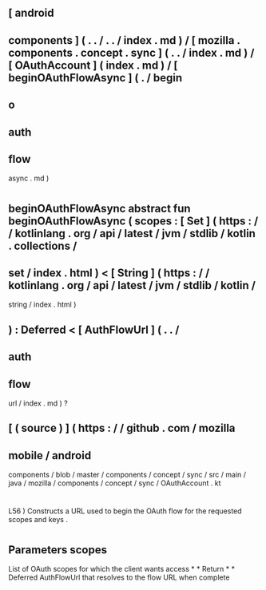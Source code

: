 [
android
-
components
]
(
.
.
/
.
.
/
index
.
md
)
/
[
mozilla
.
components
.
concept
.
sync
]
(
.
.
/
index
.
md
)
/
[
OAuthAccount
]
(
index
.
md
)
/
[
beginOAuthFlowAsync
]
(
.
/
begin
-
o
-
auth
-
flow
-
async
.
md
)
#
beginOAuthFlowAsync
abstract
fun
beginOAuthFlowAsync
(
scopes
:
[
Set
]
(
https
:
/
/
kotlinlang
.
org
/
api
/
latest
/
jvm
/
stdlib
/
kotlin
.
collections
/
-
set
/
index
.
html
)
<
[
String
]
(
https
:
/
/
kotlinlang
.
org
/
api
/
latest
/
jvm
/
stdlib
/
kotlin
/
-
string
/
index
.
html
)
>
)
:
Deferred
<
[
AuthFlowUrl
]
(
.
.
/
-
auth
-
flow
-
url
/
index
.
md
)
?
>
[
(
source
)
]
(
https
:
/
/
github
.
com
/
mozilla
-
mobile
/
android
-
components
/
blob
/
master
/
components
/
concept
/
sync
/
src
/
main
/
java
/
mozilla
/
components
/
concept
/
sync
/
OAuthAccount
.
kt
#
L56
)
Constructs
a
URL
used
to
begin
the
OAuth
flow
for
the
requested
scopes
and
keys
.
#
#
#
Parameters
scopes
-
List
of
OAuth
scopes
for
which
the
client
wants
access
*
*
Return
*
*
Deferred
AuthFlowUrl
that
resolves
to
the
flow
URL
when
complete
